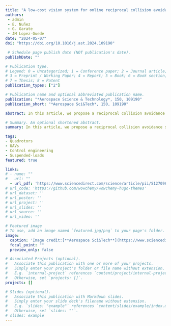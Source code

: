 ```yaml
---
title: "A low-cost vision system for online reciprocal collision avoidance with UAVs"
authors:
 - admin
 - E. Nuñez
 - G. Garate
 - JM Lopez-Guede
date: "2024-05-07"
doi: "https://doi.org/10.1016/j.ast.2024.109190"

 # Schedule page publish date (NOT publication's date).
publishDate: ""

# Publication type.
# Legend: 0 = Uncategorized; 1 = Conference paper; 2 = Journal article;
# 3 = Preprint / Working Paper; 4 = Report; 5 = Book; 6 = Book section;
# 7 = Thesis; 8 = Patent
publication_types: ["2"]

# Publication name and optional abbreviated publication name.
publication: "*Aerospace Science & Technology*, 150, 109190"
publication_short: "*Aerospace Sci&Tech*, 150, 109190"

abstract: In this article, we propose a reciprocal collision avoidance system for autonomous drones, based on computer vision and using relative positioning in an indoor environment. This dynamic environment represents a demanding challenge, but it is crucial for any future existence of multiple drones operating in urban areas. We use commercial AR Drone 2.0 robots, which represent that our proposal is suitable for low-cost equipment. In our case, we attempt to achieve the collision avoidance of two drones that fly one towards the other and react online autonomously to signals received by their computer vision systems with a decentralized control strategy. We test this in four different experiments with demanding conditions. For this purpose, we get the camera signal of the onboard drones and tune their behavior to react smoothly and precisely. We report encouraging positive results and provide the code we use in the experiments for replication.

# Summary. An optional shortened abstract.
summary: In this article, we propose a reciprocal collision avoidance system for autonomous drones, based on computer vision and using relative positioning in an indoor environment.

tags:
- Quadrotors
- UAVs
- Control engineering
- Suspended-loads
featured: true

links:
# - name: ""
#   url: ""
  - url_pdf: 'https://www.sciencedirect.com/science/article/pii/S1270963824003225'
# url_code: 'https://github.com/wowchemy/wowchemy-hugo-themes'
# url_dataset: ''
# url_poster: ''
# url_project: ''
# url_slides: ''
# url_source: ''
# url_video: ''

# Featured image
# To use, add an image named `featured.jpg/png` to your page's folder. 
image:
  caption: 'Image credit:[**Aerospace Sci&Tech**](https://www.sciencedirect.com/science/article/pii/S1270963824003225)'
  focal_point: ""
  preview_only: false

# Associated Projects (optional).
#   Associate this publication with one or more of your projects.
#   Simply enter your project's folder or file name without extension.
#   E.g. `internal-project` references `content/project/internal-project/index.md`.
#   Otherwise, set `projects: []`.
projects: []

# Slides (optional).
#   Associate this publication with Markdown slides.
#   Simply enter your slide deck's filename without extension.
#   E.g. `slides: "example"` references `content/slides/example/index.md`.
#   Otherwise, set `slides: ""`.
# slides: example
---
```


